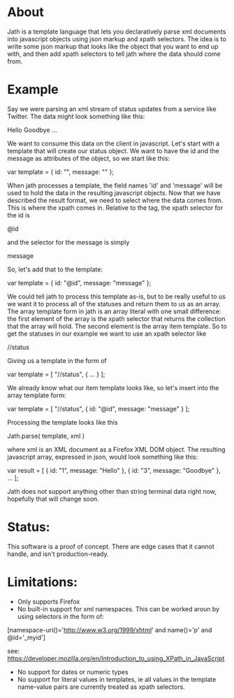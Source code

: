 # About
Jath is a template language that lets you declaratively parse xml documents into
javascript objects using json markup and xpath selectors. The idea is to write
some json markup that looks like the object that you want to end up with, and then
add xpath selectors to tell jath where the data should come from.

# Example
Say we were parsing an xml stream of status updates from a service
like Twitter. The data might look something like this:

<statuses>
	<status id="1">
		<message>Hello</message>
	</status>
	<status id="3">
		<message>Goodbye</message>
	</status>
	<status id="5">
	</status>
...
</statuses>

We want to consume this data on the client in javascript. Let's start with
a template that will create our status object. We want to have the id and the
message as attributes of the object, so we start like this:

var template = { id: "", message: "" };

When jath processes a template, the field names 'id' and 'message' will be used
to hold the data in the resulting javascript objects. Now that we have described
the result format, we need to select where the data comes from. This is where the
xpath comes in. Relative to the <status> tag, the xpath selector for the id is 

@id

and the selector for the message is simply

message

So, let's add that to the template:

var template = { id: "@id", message: "message" };

We could tell jath to process this template as-is, but to be really useful to us
we want it to process all of the statuses and return them to us as an array. The
array template form in jath is an array literal with one small difference: the 
first element of the array is the xpath selector that returns the collection that
the array will hold. The second element is the array item template. So to get
the statuses in our example we want to use an xpath selector like 

//status

Giving us a template in the form of 

var template = [ "//status", { ... } ];

We already know what our item template looks like, so let's insert into the array
template form:

var template = [ "//status", { id: "@id", message: "message" } ];

Processing the template looks like this

Jath.parse( template, xml )

where xml is an XML document as a Firefox XML DOM object. The resulting javascript
array, expressed in json, would look something like this:

var result = [ { id: "1", message: "Hello" }, { id: "3", message: "Goodbye" }, ... ];

Jath does not support anything other than string terminal data right now, hopefully
that will change soon.

# Status:
This software is a proof of concept. There are edge cases that it cannot handle,
and isn't production-ready.

# Limitations:
- Only supports Firefox
- No built-in support for xml namespaces. This can be worked aroun by using selectors
in the form of:

[namespace-uri()='http://www.w3.org/1999/xhtml' and name()='p' and @id='_myid']

see: https://developer.mozilla.org/en/Introduction_to_using_XPath_in_JavaScript

- No support for dates or numeric types
- No support for literal values in templates, ie all values in the template 
name-value pairs are currently treated as xpath selectors.
